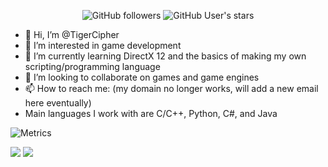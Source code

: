 <div align="center">

 ![GitHub followers](https://img.shields.io/github/followers/TigerCipher)
 ![GitHub User's stars](https://img.shields.io/github/stars/TigerCipher?style=social)
  
</div>

- 👋 Hi, I’m @TigerCipher
- 👀 I’m interested in game development
- 🌱 I’m currently learning DirectX 12 and the basics of making my own scripting/programming language
- 💞️ I’m looking to collaborate on games and game engines
- 📫 How to reach me: (my domain no longer works, will add a new email here eventually)
- Main languages I work with are C/C++, Python, C#, and Java

![Metrics](https://metrics.lecoq.io/TigerCipher?template=classic&languages=1&lines=1&activity=1&base=header%2C%20activity%2C%20community%2C%20repositories%2C%20metadata&base.indepth=false&base.hireable=false&base.skip=false&languages=false&languages.limit=8&languages.threshold=0%25&languages.other=false&languages.colors=github&languages.sections=most-used&languages.indepth=false&languages.analysis.timeout=15&languages.analysis.timeout.repositories=7.5&languages.categories=markup%2C%20programming&languages.recent.categories=markup%2C%20programming&languages.recent.load=300&languages.recent.days=14&lines=false&lines.sections=base&lines.repositories.limit=4&lines.history.limit=1&activity=false&activity.limit=5&activity.load=300&activity.days=14&activity.visibility=all&activity.timestamps=false&activity.filter=all&config.timezone=America%2FChicago)

<!---
TigerCipher/TigerCipher is a ✨ special ✨ repository because its `README.md` (this file) appears on your GitHub profile.
You can click the Preview link to take a look at your changes.
--->
[![](https://github-readme-stats.vercel.app/api?username=TigerCipher)](#)
[![](https://github-readme-stats.vercel.app/api/top-langs/?username=TigerCipher&layout=compact)](#)
